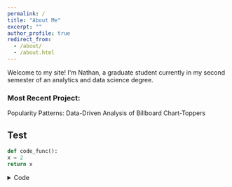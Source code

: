 ```yaml
---
permalink: /
title: "About Me"
excerpt: ""
author_profile: true
redirect_from: 
  - /about/
  - /about.html
---
```


Welcome to my site! I'm Nathan, a graduate student currently in my second semester of an analytics and data science degree. 

### Most Recent Project:

Popularity Patterns: Data-Driven Analysis of Billboard Chart-Toppers

## Test

```python
def code_func():
x = 2
return x
```

<details>
  <summary>Code</summary>
Text text text
</details>
